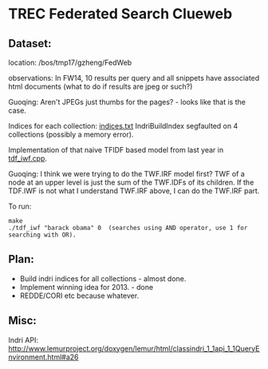 # TREC Federated Search Clueweb

## Dataset:

location: /bos/tmp17/gzheng/FedWeb

observations: In FW14, 10 results per query and all snippets have associated html documents (what to do if results are jpeg or such?)

Guoqing: Aren't JPEGs just thumbs for the pages? - looks like that is the case.

Indices for each collection: [indices.txt](indices.txt)
IndriBuildIndex segfaulted on 4 collections (possibly a memory error).

Implementation of that naive TFIDF based model from last year in [tdf_iwf.cpp](tdf_iwf.cpp).

Guoqing: I think we were trying to do the TWF.IRF model first? TWF of a node at an upper level is just the sum of the TWF.IDFs of its children. If the TDF.IWF is not what I understand TWF.IRF above, I can do the TWF.IRF part.


To run:
```
make
./tdf_iwf "barack obama" 0  (searches using AND operator, use 1 for searching with OR).
```

## Plan:

* Build indri indices for all collections - almost done.
* Implement winning idea for 2013. - done
* REDDE/CORI etc because whatever.

## Misc:

Indri API: http://www.lemurproject.org/doxygen/lemur/html/classindri_1_1api_1_1QueryEnvironment.html#a26
